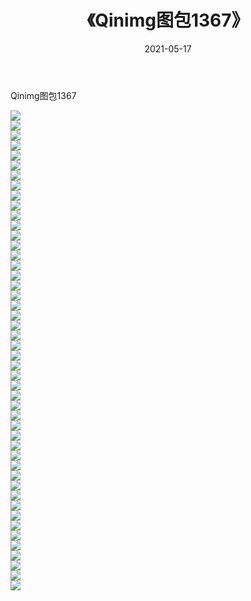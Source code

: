 ﻿---
layout: post
title:  《Qinimg图包1367》
date:   2021-05-17
img: http://imgx.orgx.ga/Qinimg图包/Qinimg图包1367/000.jpg
categories: [美女, 清纯, 唯美]
---

Qinimg图包1367

 ![](http://imgx.orgx.ga/Qinimg图包/Qinimg图包1367/001.jpg) <br>![](http://imgx.orgx.ga/Qinimg图包/Qinimg图包1367/002.jpg) <br>![](http://imgx.orgx.ga/Qinimg图包/Qinimg图包1367/003.jpg) <br>![](http://imgx.orgx.ga/Qinimg图包/Qinimg图包1367/004.jpg) <br>![](http://imgx.orgx.ga/Qinimg图包/Qinimg图包1367/005.jpg) <br>![](http://imgx.orgx.ga/Qinimg图包/Qinimg图包1367/006.jpg) <br>![](http://imgx.orgx.ga/Qinimg图包/Qinimg图包1367/007.jpg) <br>![](http://imgx.orgx.ga/Qinimg图包/Qinimg图包1367/008.jpg) <br>![](http://imgx.orgx.ga/Qinimg图包/Qinimg图包1367/009.jpg) <br>![](http://imgx.orgx.ga/Qinimg图包/Qinimg图包1367/010.jpg) <br>![](http://imgx.orgx.ga/Qinimg图包/Qinimg图包1367/011.jpg) <br>![](http://imgx.orgx.ga/Qinimg图包/Qinimg图包1367/012.jpg) <br>![](http://imgx.orgx.ga/Qinimg图包/Qinimg图包1367/013.jpg) <br>![](http://imgx.orgx.ga/Qinimg图包/Qinimg图包1367/014.jpg) <br>![](http://imgx.orgx.ga/Qinimg图包/Qinimg图包1367/015.jpg) <br>![](http://imgx.orgx.ga/Qinimg图包/Qinimg图包1367/016.jpg) <br>![](http://imgx.orgx.ga/Qinimg图包/Qinimg图包1367/017.jpg) <br>![](http://imgx.orgx.ga/Qinimg图包/Qinimg图包1367/018.jpg) <br>![](http://imgx.orgx.ga/Qinimg图包/Qinimg图包1367/019.jpg) <br>![](http://imgx.orgx.ga/Qinimg图包/Qinimg图包1367/020.jpg) <br>![](http://imgx.orgx.ga/Qinimg图包/Qinimg图包1367/021.jpg) <br>![](http://imgx.orgx.ga/Qinimg图包/Qinimg图包1367/022.jpg) <br>![](http://imgx.orgx.ga/Qinimg图包/Qinimg图包1367/023.jpg) <br>![](http://imgx.orgx.ga/Qinimg图包/Qinimg图包1367/024.jpg) <br>![](http://imgx.orgx.ga/Qinimg图包/Qinimg图包1367/025.jpg) <br>![](http://imgx.orgx.ga/Qinimg图包/Qinimg图包1367/026.jpg) <br>![](http://imgx.orgx.ga/Qinimg图包/Qinimg图包1367/027.jpg) <br>![](http://imgx.orgx.ga/Qinimg图包/Qinimg图包1367/028.jpg) <br>![](http://imgx.orgx.ga/Qinimg图包/Qinimg图包1367/029.jpg) <br>![](http://imgx.orgx.ga/Qinimg图包/Qinimg图包1367/030.jpg) <br>![](http://imgx.orgx.ga/Qinimg图包/Qinimg图包1367/031.jpg) <br>![](http://imgx.orgx.ga/Qinimg图包/Qinimg图包1367/032.jpg) <br>![](http://imgx.orgx.ga/Qinimg图包/Qinimg图包1367/033.jpg) <br>![](http://imgx.orgx.ga/Qinimg图包/Qinimg图包1367/034.jpg) <br>![](http://imgx.orgx.ga/Qinimg图包/Qinimg图包1367/035.jpg) <br>![](http://imgx.orgx.ga/Qinimg图包/Qinimg图包1367/036.jpg) <br>![](http://imgx.orgx.ga/Qinimg图包/Qinimg图包1367/037.jpg) <br>![](http://imgx.orgx.ga/Qinimg图包/Qinimg图包1367/038.jpg) <br>![](http://imgx.orgx.ga/Qinimg图包/Qinimg图包1367/039.jpg) <br>![](http://imgx.orgx.ga/Qinimg图包/Qinimg图包1367/040.jpg) <br>![](http://imgx.orgx.ga/Qinimg图包/Qinimg图包1367/041.jpg) <br>![](http://imgx.orgx.ga/Qinimg图包/Qinimg图包1367/042.jpg) <br>![](http://imgx.orgx.ga/Qinimg图包/Qinimg图包1367/043.jpg) <br>![](http://imgx.orgx.ga/Qinimg图包/Qinimg图包1367/044.jpg) <br>![](http://imgx.orgx.ga/Qinimg图包/Qinimg图包1367/045.jpg) <br>![](http://imgx.orgx.ga/Qinimg图包/Qinimg图包1367/046.jpg) <br>![](http://imgx.orgx.ga/Qinimg图包/Qinimg图包1367/047.jpg) <br>![](http://imgx.orgx.ga/Qinimg图包/Qinimg图包1367/048.jpg) <br>